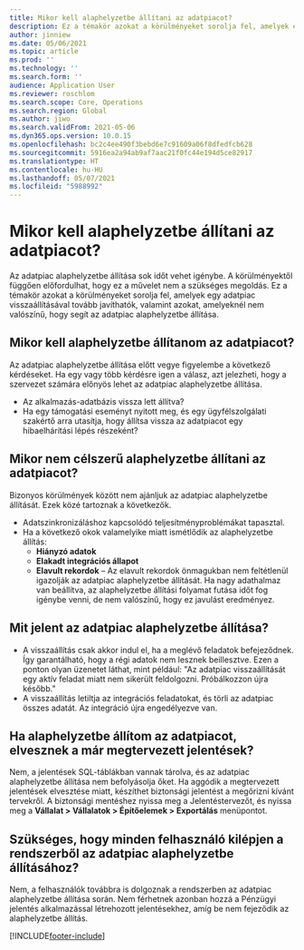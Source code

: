 ```yaml
---
title: Mikor kell alaphelyzetbe állítani az adatpiacot?
description: Ez a témakör azokat a körülményeket sorolja fel, amelyek egy adatpiac visszaállításával tovább javíthatók és azokat, amelyeknél nem valószínű, hogy segít az adatpiac alaphelyzetbe állítása.
author: jinniew
ms.date: 05/06/2021
ms.topic: article
ms.prod: ''
ms.technology: ''
ms.search.form: ''
audience: Application User
ms.reviewer: roschlom
ms.search.scope: Core, Operations
ms.search.region: Global
ms.author: jiwo
ms.search.validFrom: 2021-05-06
ms.dyn365.ops.version: 10.0.15
ms.openlocfilehash: bc2c4ee490f3bebd6e7c91609a06f8dfedfcb628
ms.sourcegitcommit: 5916ea2a94ab9af7aac21f0fc44e194d5ce82917
ms.translationtype: HT
ms.contentlocale: hu-HU
ms.lasthandoff: 05/07/2021
ms.locfileid: "5988992"
---
```

# <a name="when-to-reset-a-data-mart"></a>Mikor kell alaphelyzetbe állítani az adatpiacot?

Az adatpiac alaphelyzetbe állítása sok időt vehet igénybe. A körülményektől függően előfordulhat, hogy ez a művelet nem a szükséges megoldás. Ez a témakör azokat a körülményeket sorolja fel, amelyek egy adatpiac visszaállításával tovább javíthatók, valamint azokat, amelyeknél nem valószínű, hogy segít az adatpiac alaphelyzetbe állítása.  

## <a name="when-do-i-need-to-do-a-data-mart-reset"></a>Mikor kell alaphelyzetbe állítanom az adatpiacot?
Az adatpiac alaphelyzetbe állítása előtt vegye figyelembe a következő kérdéseket. Ha egy vagy több kérdésre igen a válasz, azt jelezheti, hogy a szervezet számára előnyös lehet az adatpiac alaphelyzetbe állítása.

- Az alkalmazás-adatbázis vissza lett állítva?
- Ha egy támogatási eseményt nyitott meg, és egy ügyfélszolgálati szakértő arra utasítja, hogy állítsa vissza az adatpiacot egy hibaelhárítási lépés részeként?
 
## <a name="when-is-it-not-appropriate-to-reset-a-data-mart"></a>Mikor nem célszerű alaphelyzetbe állítani az adatpiacot?
Bizonyos körülmények között nem ajánljuk az adatpiac alaphelyzetbe állítását. Ezek közé tartoznak a következők. 

- Adatszinkronizáláshoz kapcsolódó teljesítményproblémákat tapasztal. 
- Ha a következő okok valamelyike miatt ismétlődik az alaphelyzetbe állítás: 
  - **Hiányzó adatok** 
  - **Elakadt integrációs állapot** 
  - **Elavult rekordok** – Az elavult rekordok önmagukban nem feltétlenül igazolják az adatpiac alaphelyzetbe állítását. Ha nagy adathalmaz van beállítva, az alaphelyzetbe állítási folyamat futása időt fog igénybe venni, de nem valószínű, hogy ez javulást eredményez.
 
## <a name="what-is-a-data-mart-reset"></a>Mit jelent az adatpiac alaphelyzetbe állítása?
- A visszaállítás csak akkor indul el, ha a meglévő feladatok befejeződnek. Így garantálható, hogy a régi adatok nem lesznek beillesztve. Ezen a ponton olyan üzenetet láthat, mint például: "Az adatpiac visszaállítását egy aktív feladat miatt nem sikerült feldolgozni. Próbálkozzon újra később."
- A visszaállítás letiltja az integrációs feladatokat, és törli az adatpiac összes adatát. Az integráció újra engedélyezve van.

## <a name="if-i-reset-the-data-mart-will-i-lose-reports-that-ive-already-designed"></a>Ha alaphelyzetbe állítom az adatpiacot, elvesznek a már megtervezett jelentések? 
Nem, a jelentések SQL-táblákban vannak tárolva, és az adatpiac alaphelyzetbe állítása nem befolyásolja őket. Ha aggódik a megtervezett jelentések elvesztése miatt, készíthet biztonsági jelentést a megőrizni kívánt tervekről. A biztonsági mentéshez nyissa meg a Jelentéstervezőt, és nyissa meg a **Vállalat > Vállalatok > Építőelemek > Exportálás** menüpontot.
 
## <a name="is-it-necessary-for-all-users-to-exit-the-system-to-reset-the-data-mart"></a>Szükséges, hogy minden felhasználó kilépjen a rendszerből az adatpiac alaphelyzetbe állításához?
Nem, a felhasználók továbbra is dolgoznak a rendszerben az adatpiac alaphelyzetbe állítása során. Nem férhetnek azonban hozzá a Pénzügyi jelentés alkalmazással létrehozott jelentésekhez, amíg be nem fejeződik az alaphelyzetbe állítás. 

[!INCLUDE[footer-include](../../../includes/footer-banner.md)]
